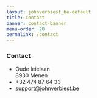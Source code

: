 ```yaml
---
layout: johnverbiest_be-default
title: Contact
banner: contact-banner
menu-order: 20
permalink: /contact
---
```


<div class="padding-outer col-lg-12 col-md-12 col-sm-12 col-xs-12">
  <div class="container">
    <div class="row">
     <aside class="contact-info col-lg-6 col-md-6 col-sm-12 col-xs-12">
      <h3>Contact</h3>
      <ul>
       <li><i class="fa fa-map-marker ping"></i> Oude leielaan<br>8930 Menen</li>
       <li><i class="fa fa-phone"></i> +32 474 87 64 33</li>
       <li><i class="fa fa-envelope"></i> <a href="mailto:support@johnverbiest.be">support@johnverbiest.be</a></li>
      </ul>
     </aside> 
    </div>
  </div>
</div>